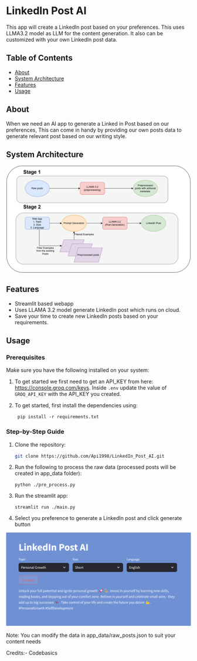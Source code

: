 # LinkedIn Post AI

This app will create a LinkedIn post based on your preferences. This uses LLMA3.2 model as LLM for the content generation.
It also can be customized with your own LinkedIn post data.

## Table of Contents

- [About](#about)
- [System Architecture](#system-architecture)
- [Features](#features)
- [Usage](#usage)


## About

When we need an AI app to generate a Linked in Post based on our preferences, This can come in handy by providing our own posts data to generate relevant post based on our writing style.

## System Architecture
![alt text](system.png)

## Features

- Streamlit based webapp
- Uses LLAMA 3.2 model generate LinkedIn post which runs on cloud.
- Save your time to create new LinkedIn posts based on your requirements.

## Usage

### Prerequisites

Make sure you have the following installed on your system:
1. To get started we first need to get an API_KEY from here: https://console.groq.com/keys. Inside `.env` update the value of `GROQ_API_KEY` with the API_KEY you created.

2. To get started, first install the dependencies using:
    ```commandline
     pip install -r requirements.txt
     ```

### Step-by-Step Guide

1. Clone the repository:

   ```bash
   git clone https://github.com/Api1998/LinkedIn_Post_AI.git
   ```
2. Run the following to process the raw data (processed posts will be created in app_data folder):
    ```commandline
   python ./pre_process.py
   ```

2. Run the streamlit app:
   ```commandline
   streamlit run ./main.py
   ```
3. Select you preference to generate a LinkedIn post and click generate button

![alt text](web_app.png)


Note: You can modify the data in app_data/raw_posts.json to suit your content needs

Credits:- Codebasics